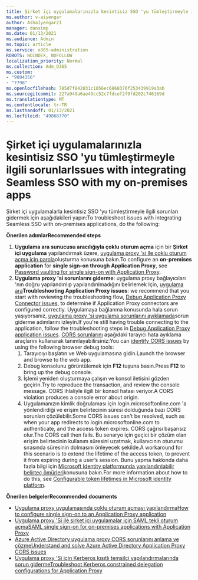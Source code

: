 ```yaml
---
title: Şirket içi uygulamalarınızla kesintisiz SSO 'yu tümleştirmeyle ilgili sorunlar
ms.author: v-aiyengar
author: AshaIyengar21
manager: dansimp
ms.date: 01/13/2021
ms.audience: Admin
ms.topic: article
ms.service: o365-administration
ROBOTS: NOINDEX, NOFOLLOW
localization_priority: Normal
ms.collection: Adm_O365
ms.custom:
- "9004356"
- "7798"
ms.openlocfilehash: 785d7f842031c1056ec6868376f253439919a3ab
ms.sourcegitcommit: 227a949a6ae49cc52c7fdcef2f9fd202c746169d
ms.translationtype: MT
ms.contentlocale: tr-TR
ms.lasthandoff: 01/13/2021
ms.locfileid: "49868770"
---
```

# <a name="issues-with-integrating-seamless-sso-with-my-on-premises-apps"></a><span data-ttu-id="7daac-102">Şirket içi uygulamalarınızla kesintisiz SSO 'yu tümleştirmeyle ilgili sorunlar</span><span class="sxs-lookup"><span data-stu-id="7daac-102">Issues with integrating Seamless SSO with my on-premises apps</span></span>

<span data-ttu-id="7daac-103">Şirket içi uygulamalarla kesintisiz SSO 'yu tümleştirmeyle ilgili sorunları gidermek için aşağıdakileri yapın:</span><span class="sxs-lookup"><span data-stu-id="7daac-103">To troubleshoot issues with integrating Seamless SSO with on-premises applications, do the following:</span></span>

<span data-ttu-id="7daac-104">**Önerilen adımlar**</span><span class="sxs-lookup"><span data-stu-id="7daac-104">**Recommended steps**</span></span>

1. <span data-ttu-id="7daac-105">**Uygulama ara sunucusu aracılığıyla çoklu oturum açma** için bir **Şirket içi uygulama** yapılandırmak üzere, [uygulama proxy 'si Ile çoklu oturum açma için parola](https://docs.microsoft.com/azure/active-directory/manage-apps/application-proxy-configure-single-sign-on-password-vaulting)oluşturma konusuna bakın.</span><span class="sxs-lookup"><span data-stu-id="7daac-105">To configure an **on-premises application** for **single sign-on through Application Proxy**, see [Password vaulting for single sign-on with Application Proxy](https://docs.microsoft.com/azure/active-directory/manage-apps/application-proxy-configure-single-sign-on-password-vaulting).</span></span>
1. <span data-ttu-id="7daac-106">**Uygulama proxy 'si sorunlarını giderme**: uygulama proxy bağlayıcıları 'nın doğru yapılandırılıp yapılandırılmadığını belirlemek Için, [uygulama ara](https://docs.microsoft.com/azure/active-directory/manage-apps/application-proxy-debug-connectors)</span><span class="sxs-lookup"><span data-stu-id="7daac-106">**Troubleshooting Application Proxy issues**: we recommend that you start with reviewing the troubleshooting flow, [Debug Application Proxy Connector issues](https://docs.microsoft.com/azure/active-directory/manage-apps/application-proxy-debug-connectors), to determine if Application Proxy connectors are configured correctly.</span></span> <span data-ttu-id="7daac-107">Uygulamaya bağlanma konusunda hala sorun yaşıyorsanız, [uygulama proxy 'si uygulama sorunlarını ayıklamada](https://docs.microsoft.com/azure/active-directory/manage-apps/application-proxy-debug-apps)sorun giderme adımlarını izleyin.</span><span class="sxs-lookup"><span data-stu-id="7daac-107">If you're still having trouble connecting to the application, follow the troubleshooting steps in [Debug Application Proxy application issues](https://docs.microsoft.com/azure/active-directory/manage-apps/application-proxy-debug-apps).</span></span> <span data-ttu-id="7daac-108">[CORS sorunlarını](https://docs.microsoft.com/azure/active-directory/manage-apps/application-proxy-understand-cors-issues#understand-and-identify-cors-issues) aşağıdaki tarayıcı hata ayıklama araçlarını kullanarak tanımlayabilirsiniz:</span><span class="sxs-lookup"><span data-stu-id="7daac-108">You can [identify CORS issues](https://docs.microsoft.com/azure/active-directory/manage-apps/application-proxy-understand-cors-issues#understand-and-identify-cors-issues) by using the following browser debug tools:</span></span>
    1. <span data-ttu-id="7daac-109">Tarayıcıyı başlatın ve Web uygulamasına gidin.</span><span class="sxs-lookup"><span data-stu-id="7daac-109">Launch the browser and browse to the web app.</span></span>
    1. <span data-ttu-id="7daac-110">Debug konsolunu görüntülemek için **F12** tuşuna basın.</span><span class="sxs-lookup"><span data-stu-id="7daac-110">Press **F12** to bring up the debug console.</span></span>
    1. <span data-ttu-id="7daac-111">İşlemi yeniden oluşturmaya çalışın ve konsol iletisini gözden geçirin.</span><span class="sxs-lookup"><span data-stu-id="7daac-111">Try to reproduce the transaction, and review the console message.</span></span> <span data-ttu-id="7daac-112">CORS ihlaliyle ilgili bir konsol hatası veriyor.</span><span class="sxs-lookup"><span data-stu-id="7daac-112">A CORS violation produces a console error about origin.</span></span>
    1. <span data-ttu-id="7daac-113">Uygulamanızın kimlik doğrulaması için login.microsoftonline.com 'a yönlendirdiği ve erişim belirtecinin süresi dolduğunda bazı CORS sorunları çözülebilir.</span><span class="sxs-lookup"><span data-stu-id="7daac-113">Some CORS issues can't be resolved, such as when your app redirects to login.microsoftonline.com to authenticate, and the access token expires.</span></span> <span data-ttu-id="7daac-114">CORS çağrısı başarısız olur.</span><span class="sxs-lookup"><span data-stu-id="7daac-114">The CORS call then fails.</span></span> <span data-ttu-id="7daac-115">Bu senaryo için geçici bir çözüm olan erişim belirtecinin kullanım süresini uzatmak, kullanıcının oturumu sırasında süresinin dolmasını önleyecek şekilde.</span><span class="sxs-lookup"><span data-stu-id="7daac-115">A workaround for this scenario is to extend the lifetime of the access token, to prevent it from expiring during a user’s session.</span></span> <span data-ttu-id="7daac-116">Bunu yapma hakkında daha fazla bilgi için [Microsoft Identity platformunda yapılandırılabilir belirteç ömürleri](https://docs.microsoft.com/azure/active-directory/develop/active-directory-configurable-token-lifetimes)konusuna bakın.</span><span class="sxs-lookup"><span data-stu-id="7daac-116">For more information about how to do this, see [Configurable token lifetimes in Microsoft identity platform](https://docs.microsoft.com/azure/active-directory/develop/active-directory-configurable-token-lifetimes).</span></span>

<span data-ttu-id="7daac-117">**Önerilen belgeler**</span><span class="sxs-lookup"><span data-stu-id="7daac-117">**Recommended documents**</span></span>

- [<span data-ttu-id="7daac-118">Uygulama proxy uygulamasında çoklu oturum açmayı yapılandırma</span><span class="sxs-lookup"><span data-stu-id="7daac-118">How to configure single sign-on to an Application Proxy application</span></span>](https://docs.microsoft.com/azure/active-directory/manage-apps/application-proxy-config-sso-how-to)
- [<span data-ttu-id="7daac-119">Uygulama proxy 'Si ile şirket içi uygulamalar için SAML tekli oturum açma</span><span class="sxs-lookup"><span data-stu-id="7daac-119">SAML single sign-on for on-premises applications with Application Proxy</span></span>](https://docs.microsoft.com/azure/active-directory/manage-apps/application-proxy-configure-single-sign-on-on-premises-apps)
- [<span data-ttu-id="7daac-120">Azure Active Directory uygulama proxy CORS sorunlarını anlama ve çözme</span><span class="sxs-lookup"><span data-stu-id="7daac-120">Understand and solve Azure Active Directory Application Proxy CORS issues</span></span>](https://docs.microsoft.com/azure/active-directory/manage-apps/application-proxy-understand-cors-issues#solutions-for-application-proxy-cors-issues)
- [<span data-ttu-id="7daac-121">Uygulama proxy 'Si için Kerberos kısıtlı temsilci yapılandırmalarında sorun giderme</span><span class="sxs-lookup"><span data-stu-id="7daac-121">Troubleshoot Kerberos constrained delegation configurations for Application Proxy</span></span>](https://docs.microsoft.com/azure/active-directory/manage-apps/application-proxy-back-end-kerberos-constrained-delegation-how-to)